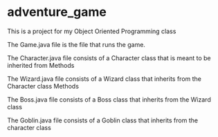 # adventure_game
This is a project for my Object Oriented Programming class

The Game.java file is the file that runs the game. 

The Character.java file consists of a Character class that is meant to be inherited from
Methods
  
The Wizard.java file consists of a Wizard class that inherits from the Character class
Methods

The Boss.java file consists of a Boss class that inherits from the Wizard class

The Goblin.java file consists of a Goblin class that inherits from the character class
